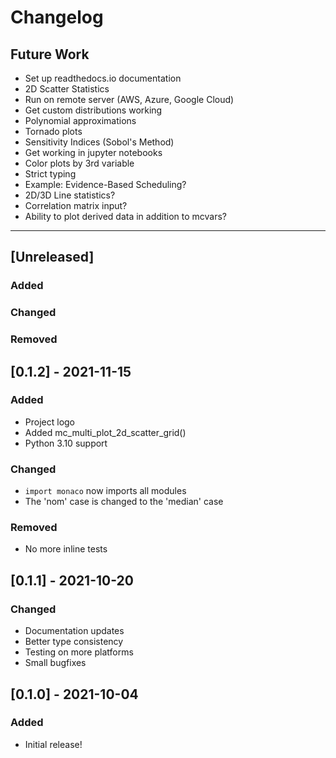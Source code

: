 # Changelog

## Future Work
- Set up readthedocs.io documentation
- 2D Scatter Statistics
- Run on remote server (AWS, Azure, Google Cloud)
- Get custom distributions working
- Polynomial approximations
- Tornado plots
- Sensitivity Indices (Sobol's Method)
- Get working in jupyter notebooks
- Color plots by 3rd variable
- Strict typing
- Example: Evidence-Based Scheduling?
- 2D/3D Line statistics?
- Correlation matrix input?
- Ability to plot derived data in addition to mcvars?

----

## [Unreleased]
### Added    
### Changed    
### Removed    

## [0.1.2] - 2021-11-15
### Added    
* Project logo
* Added mc_multi_plot_2d_scatter_grid()
* Python 3.10 support
### Changed
* `import monaco` now imports all modules
* The 'nom' case is changed to the 'median' case
### Removed    
* No more inline tests
## [0.1.1] - 2021-10-20
### Changed
* Documentation updates
* Better type consistency
* Testing on more platforms
* Small bugfixes

## [0.1.0] - 2021-10-04
### Added
* Initial release!